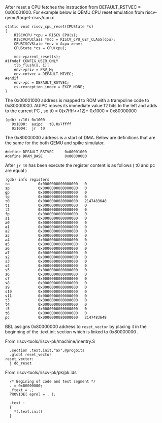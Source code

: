 
After reset a CPU fetches the instruction from DEFAULT_RSTVEC = 0x00001000.
For example below is QEMU CPU reset emulation from riscv-qemu/target-riscv/cpu.c
```
static void riscv_cpu_reset(CPUState *s)
{
    RISCVCPU *cpu = RISCV_CPU(s);
    RISCVCPUClass *mcc = RISCV_CPU_GET_CLASS(cpu);
    CPURISCVState *env = &cpu->env;
    CPUState *cs = CPU(cpu);

    mcc->parent_reset(s);
#ifndef CONFIG_USER_ONLY
    tlb_flush(s, 1);
    env->priv = PRV_M;
    env->mtvec = DEFAULT_MTVEC;
#endif
    env->pc = DEFAULT_RSTVEC;
    cs->exception_index = EXCP_NONE;
}
```

The 0x00001000 address is mapped to ROM with a trampoline code to 0x80000000. AUIPC moves its immediate value 12 bits to the left and adds to the current PC , so t0 = 0(x7ffff<<12)+ 0x1000 = 0x80000000

```
(gdb) x/10i 0x1000
   0x1000:	auipc	t0,0x7ffff
   0x1004:	jr	t0
```

The 0x80000000 address is a start of DMA. Below are definitions that are the same for the both QEMU and spike simulator.

```
#define DEFAULT_RSTVEC     0x00001000
#define DRAM_BASE          0x80000000
```

After ```jr	t0``` has been execute the register content is as follows ( t0 and pc are equal )

```
(gdb) info registers
ra             0x0000000000000000	0
sp             0x0000000000000000	0
gp             0x0000000000000000	0
tp             0x0000000000000000	0
t0             0x0000000080000000	2147483648
t1             0x0000000000000000	0
t2             0x0000000000000000	0
fp             0x0000000000000000	0
s1             0x0000000000000000	0
a0             0x0000000000000000	0
a1             0x0000000000000000	0
a2             0x0000000000000000	0
a3             0x0000000000000000	0
a4             0x0000000000000000	0
a5             0x0000000000000000	0
a6             0x0000000000000000	0
a7             0x0000000000000000	0
s2             0x0000000000000000	0
s3             0x0000000000000000	0
s4             0x0000000000000000	0
s5             0x0000000000000000	0
s6             0x0000000000000000	0
s7             0x0000000000000000	0
s8             0x0000000000000000	0
s9             0x0000000000000000	0
s10            0x0000000000000000	0
s11            0x0000000000000000	0
t3             0x0000000000000000	0
t4             0x0000000000000000	0
t5             0x0000000000000000	0
t6             0x0000000000000000	0
pc             0x0000000080000000	2147483648
```

BBL assigns 0x80000000 address to ```reset_vector``` by placing it in the beginning of the .text.init section which is linked to 0x80000000 .

From riscv-tools/riscv-pk/machine/mentry.S
```
  .section .text.init,"ax",@progbits
  .globl reset_vector
reset_vector:
  j do_reset
```

From riscv-tools/riscv-pk/pk/pk.lds
```
  /* Begining of code and text segment */
  . = 0x80000000;
  _ftext = .;
  PROVIDE( eprol = . );

  .text :
  {
    *(.text.init)
  }
```

